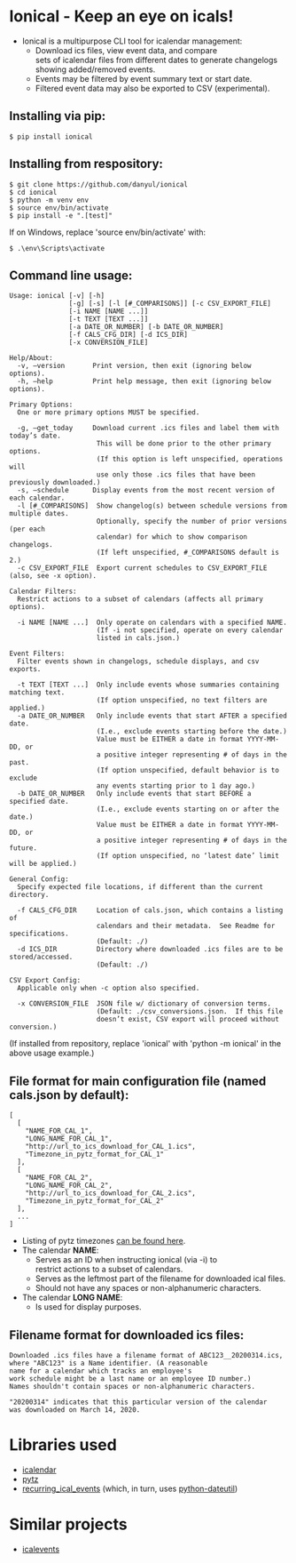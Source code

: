 
# Ionical - Keep an eye on icals!

- Ionical is a multipurpose CLI tool for icalendar management:
  - Download ics files, view event data, and compare  
    sets of icalendar files from different dates to 
    generate changelogs showing added/removed events.
  - Events may be filtered by event summary text or start date.
  - Filtered event data may also be exported to CSV (experimental).


## Installing via pip:
```
$ pip install ionical
```


## Installing from respository:
```
$ git clone https://github.com/danyul/ionical
$ cd ionical
$ python -m venv env
$ source env/bin/activate
$ pip install -e ".[test]"
```
If on Windows, replace 'source env/bin/activate' with:
```
$ .\env\Scripts\activate
```


## Command line usage:
```
Usage: ionical [-v] [-h] 
               [-g] [-s] [-l [#_COMPARISONS]] [-c CSV_EXPORT_FILE] 
               [-i NAME [NAME ...]] 
               [-t TEXT [TEXT ...]] 
               [-a DATE_OR_NUMBER] [-b DATE_OR_NUMBER]
               [-f CALS_CFG_DIR] [-d ICS_DIR] 
               [-x CONVERSION_FILE]

Help/About:
  -v, —version       Print version, then exit (ignoring below options).
  -h, —help          Print help message, then exit (ignoring below options).

Primary Options:
  One or more primary options MUST be specified.

  -g, —get_today     Download current .ics files and label them with today’s date. 
                      This will be done prior to the other primary options. 
                      (If this option is left unspecified, operations will 
                      use only those .ics files that have been previously downloaded.)
  -s, —schedule      Display events from the most recent version of each calendar.
  -l [#_COMPARISONS]  Show changelog(s) between schedule versions from multiple dates.
                      Optionally, specify the number of prior versions (per each 
                      calendar) for which to show comparison changelogs.
                      (If left unspecified, #_COMPARISONS default is 2.)
  -c CSV_EXPORT_FILE  Export current schedules to CSV_EXPORT_FILE (also, see -x option).

Calendar Filters:
  Restrict actions to a subset of calendars (affects all primary options).

  -i NAME [NAME ...]  Only operate on calendars with a specified NAME.
                      (If -i not specified, operate on every calendar
                      listed in cals.json.)

Event Filters:
  Filter events shown in changelogs, schedule displays, and csv exports.

  -t TEXT [TEXT ...]  Only include events whose summaries containing matching text.
                      (If option unspecified, no text filters are applied.)
  -a DATE_OR_NUMBER   Only include events that start AFTER a specified date.
                      (I.e., exclude events starting before the date.) 
                      Value must be EITHER a date in format YYYY-MM-DD, or 
                      a positive integer representing # of days in the past.
                      (If option unspecified, default behavior is to exclude
                      any events starting prior to 1 day ago.)
  -b DATE_OR_NUMBER   Only include events that start BEFORE a specified date.
                      (I.e., exclude events starting on or after the date.)
                      Value must be EITHER a date in format YYYY-MM-DD, or 
                      a positive integer representing # of days in the future.
                      (If option unspecified, no ‘latest date’ limit will be applied.)

General Config:
  Specify expected file locations, if different than the current directory.

  -f CALS_CFG_DIR     Location of cals.json, which contains a listing of
                      calendars and their metadata.  See Readme for specifications.
                      (Default: ./)
  -d ICS_DIR          Directory where downloaded .ics files are to be stored/accessed.
                      (Default: ./)

CSV Export Config:
  Applicable only when -c option also specified.

  -x CONVERSION_FILE  JSON file w/ dictionary of conversion terms. 
                      (Default: ./csv_conversions.json.  If this file 
                      doesn’t exist, CSV export will proceed without conversion.)
```

(If installed from repository, replace 'ionical' with 'python -m ionical' 
 in the above usage example.)


## File format for main configuration file (named cals.json by default):
```
[
  [
    "NAME_FOR_CAL_1", 
    "LONG_NAME_FOR_CAL_1", 
    "http://url_to_ics_download_for_CAL_1.ics", 
    "Timezone_in_pytz_format_for_CAL_1"
  ],
  [
    "NAME_FOR_CAL_2", 
    "LONG_NAME_FOR_CAL_2", 
    "http://url_to_ics_download_for_CAL_2.ics", 
    "Timezone_in_pytz_format_for_CAL_2"
  ],
  ...
]
```
 - Listing of pytz timezones [can be found here](https://stackoverflow.com/questions/13866926/is-there-a-list-of-pytz-timezones).
 - The calendar **NAME**:
     - Serves as an ID when instructing ionical (via -i) to  
       restrict actions to a subset of calendars.
     - Serves as the leftmost part of the filename for downloaded ical files.
     - Should not have any spaces or non-alphanumeric characters.
 - The calendar **LONG NAME**:
     - Is used for display purposes.

## Filename format for downloaded ics files:

    Downloaded .ics files have a filename format of ABC123__20200314.ics,  
    where "ABC123" is a Name identifier. (A reasonable  
    name for a calendar which tracks an employee's  
    work schedule might be a last name or an employee ID number.) 
    Names shouldn't contain spaces or non-alphanumeric characters.

    "20200314" indicates that this particular version of the calendar   
    was downloaded on March 14, 2020.


# Libraries used

- [icalendar](https://pypi.org/project/icalendar/)
- [pytz](https://pypi.org/project/pytz/)
- [recurring_ical_events](https://pypi.org/project/recurring-ical-events/)
  (which, in turn, uses [python-dateutil](https://pypi.org/project/python-dateutil/))


# Similar projects

- [icalevents](https://github.com/irgangla/icalevents)

